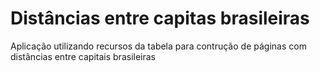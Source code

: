 # Distâncias entre capitas brasileiras
Aplicação utilizando recursos da tabela para contrução de páginas com distâncias entre capitais brasileiras
